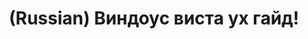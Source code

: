 ---
layout: default
category: mega
lang: en
title: (Russian) Виндоус виста ух гайд!
slug: vista-ux
tags: baka-baka design gui microsoft 
postid: 28
translated: no
---